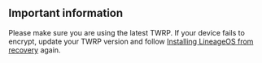 ## Important information

Please make sure you are using the latest TWRP. If your device fails to encrypt, update your TWRP version and follow [Installing LineageOS from recovery](https://wiki.lineageos.org/devices/a7y17lte/install#installing-lineageos-from-recovery) again.
